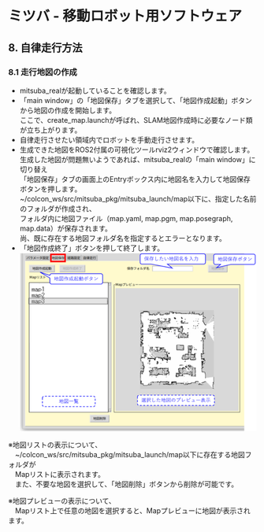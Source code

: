 # ミツバ - 移動ロボット用ソフトウェア

## 8. 自律走行方法  
### 8.1 走行地図の作成  
* mitsuba_realが起動していることを確認します。  
* 「main window」の「地図保存」タブを選択して、「地図作成起動」ボタンから地図の作成を開始します。  
ここで、create_map.launchが呼ばれ、SLAM地図作成時に必要なノード類が立ち上がります。 
* 自律走行させたい領域内でロボットを手動走行させます。  
* 生成できた地図をROS2付属の可視化ツールrviz2ウィンドウで確認します。  
生成した地図が問題無いようであれば、mitsuba_realの「main window」に切り替え  
「地図保存」タブの画面上のEntryボックス内に地図名を入力して地図保存ボタンを押します。  
~/colcon_ws/src/mitsuba_pkg/mitsuba_launch/map以下に、指定した名前のフォルダが作成され、  
フォルダ内に地図ファイル（map.yaml, map.pgm, map.posegraph, map.data）が保存されます。  
尚、既に存在する地図フォルダ名を指定するとエラーとなります。  
* 「地図作成終了」ボタンを押して終了します。  
![自律走行方法.png](自律走行方法.png)  

※地図リストの表示について、  
　~/colcon_ws/src/mitsuba_pkg/mitsuba_launch/map以下に存在する地図フォルダが  
　Mapリストに表示されます。  
　また、不要な地図を選択して、「地図削除」ボタンから削除が可能です。  
  
※地図プレビューの表示について、  
　Mapリスト上で任意の地図を選択すると、Mapプレビューに地図が表示されます。

















